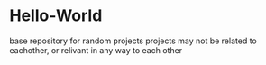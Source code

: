 # Hello-World
base repository for random projects
projects may not be related to eachother, or relivant in any way to each other
